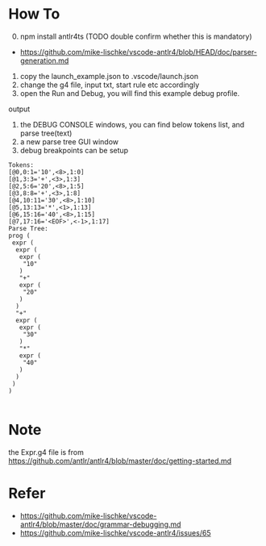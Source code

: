 # How To
0. npm install antlr4ts (TODO double confirm whether this is mandatory)
  - https://github.com/mike-lischke/vscode-antlr4/blob/HEAD/doc/parser-generation.md
1. copy the launch_example.json to .vscode/launch.json
2. change the g4 file, input txt, start rule etc accordingly
3. open the Run and Debug, you will find this example debug profile.

output
1. the DEBUG CONSOLE windows, you can find below tokens list, and parse tree(text)
2. a new parse tree GUI window
3. debug breakpoints can be setup
```
Tokens:
[@0,0:1='10',<8>,1:0]
[@1,3:3='+',<3>,1:3]
[@2,5:6='20',<8>,1:5]
[@3,8:8='+',<3>,1:8]
[@4,10:11='30',<8>,1:10]
[@5,13:13='*',<1>,1:13]
[@6,15:16='40',<8>,1:15]
[@7,17:16='<EOF>',<-1>,1:17]
Parse Tree:
prog (
 expr (
  expr (
   expr (
    "10"
   )
   "+"
   expr (
    "20"
   )
  )
  "+"
  expr (
   expr (
    "30"
   )
   "*"
   expr (
    "40"
   )
  )
 )
)


```
# Note 
the  Expr.g4 file is from https://github.com/antlr/antlr4/blob/master/doc/getting-started.md

# Refer
- https://github.com/mike-lischke/vscode-antlr4/blob/master/doc/grammar-debugging.md
- https://github.com/mike-lischke/vscode-antlr4/issues/65